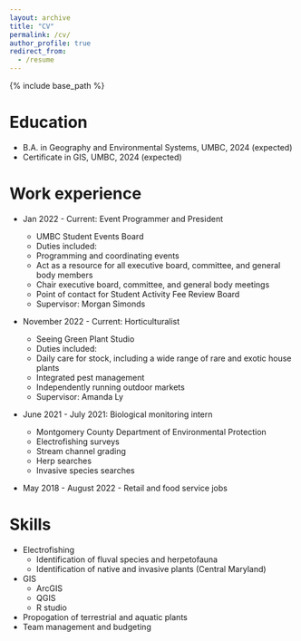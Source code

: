 ```yaml
---
layout: archive
title: "CV"
permalink: /cv/
author_profile: true
redirect_from:
  - /resume
---
```


{% include base_path %}

Education
======
* B.A. in Geography and Environmental Systems, UMBC, 2024 (expected)
* Certificate in GIS, UMBC, 2024 (expected)

Work experience
======
* Jan 2022 - Current: Event Programmer and President
  * UMBC Student Events Board 
  * Duties included:
   * Programming and coordinating events
   * Act as a resource for all executive board, committee, and general body members
   * Chair executive board, committee, and general body meetings
   * Point of contact for Student Activity Fee Review Board
  * Supervisor: Morgan Simonds

* November 2022 - Current: Horticulturalist
  * Seeing Green Plant Studio
  * Duties included: 
   * Daily care for stock, including a wide range of rare and exotic house plants
   * Integrated pest management
   * Independently running outdoor markets
  * Supervisor: Amanda Ly

* June 2021 - July 2021: Biological monitoring intern
  * Montgomery County Department of Environmental Protection
   * Electrofishing surveys
   * Stream channel grading 
   * Herp searches
   * Invasive species searches

* May 2018 - August 2022 - Retail and food service jobs
  
  
Skills
======
* Electrofishing
  * Identification of fluval species and herpetofauna
  * Identification of native and invasive plants (Central Maryland)
* GIS
  * ArcGIS
  * QGIS
  * R studio
* Propogation of terrestrial and aquatic plants
* Team management and budgeting
